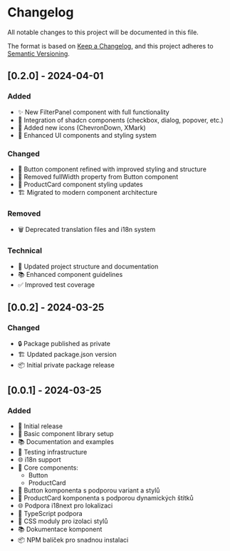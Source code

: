 # Changelog

All notable changes to this project will be documented in this file.

The format is based on [Keep a Changelog](https://keepachangelog.com/en/1.0.0/),
and this project adheres to [Semantic Versioning](https://semver.org/spec/v2.0.0.html).

## [0.2.0] - 2024-04-01

### Added

- ✨ New FilterPanel component with full functionality
- 🧩 Integration of shadcn components (checkbox, dialog, popover, etc.)
- 🎨 Added new icons (ChevronDown, XMark)
- 🎯 Enhanced UI components and styling system

### Changed

- 🔄 Button component refined with improved styling and structure
- 🔄 Removed fullWidth property from Button component
- 🔄 ProductCard component styling updates
- 🏗️ Migrated to modern component architecture

### Removed

- 🗑️ Deprecated translation files and i18n system

### Technical

- 🔧 Updated project structure and documentation
- 📚 Enhanced component guidelines
- ✅ Improved test coverage

## [0.0.2] - 2024-03-25

### Changed

- 🔒 Package published as private
- 🏗️ Updated package.json version
- 📦 Initial private package release

## [0.0.1] - 2024-03-25

### Added

- 🎉 Initial release
- 🎨 Basic component library setup
- 📚 Documentation and examples
- 🧪 Testing infrastructure
- 🌐 i18n support
- 🎯 Core components:
  - Button
  - ProductCard
- 🎨 Button komponenta s podporou variant a stylů
- 🎨 ProductCard komponenta s podporou dynamických štítků
- 🌐 Podpora i18next pro lokalizaci
- 🎯 TypeScript podpora
- 🎨 CSS moduly pro izolaci stylů
- 📚 Dokumentace komponent
- 📦 NPM balíček pro snadnou instalaci
